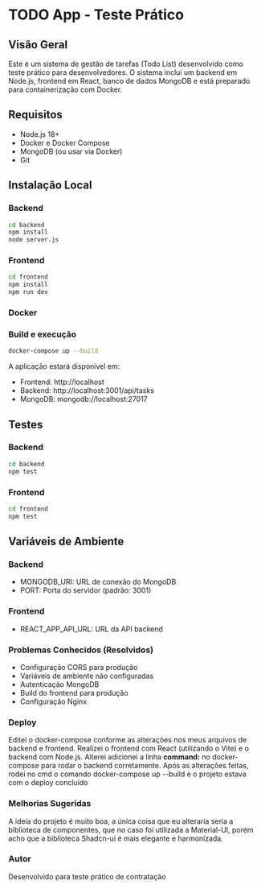 # TODO App - Teste Prático

## Visão Geral

Este é um sistema de gestão de tarefas (Todo List) desenvolvido como teste prático para desenvolvedores. O sistema inclui um backend em Node.js, frontend em React, banco de dados MongoDB e está preparado para containerização com Docker.

## Requisitos

* Node.js 18+
* Docker e Docker Compose
* MongoDB (ou usar via Docker)
* Git

## Instalação Local

### Backend

```bash
cd backend
npm install
node server.js
```
### Frontend
```bash
cd frontend
npm install
npm run dev
```

### Docker
### Build e execução

```bash
docker-compose up --build
```

A aplicação estará disponível em:
 - Frontend: http://localhost
 - Backend: http://localhost:3001/api/tasks
 - MongoDB: mongodb://localhost:27017

 ## Testes 
 ### Backend
 ```bash
 cd backend
 npm test
 ```

 ### Frontend
 ```bash
 cd frontend
 npm test
 ```

 ## Variáveis de Ambiente
### Backend
 - MONGODB_URI: URL de conexão do MongoDB
 - PORT: Porta do servidor (padrão: 3001)

### Frontend
 - REACT_APP_API_URL: URL da API backend

### Problemas Conhecidos (Resolvidos)
 - Configuração CORS para produção
 - Variáveis de ambiente não configuradas
 - Autenticação MongoDB
 - Build do frontend para produção
 - Configuração Nginx

### Deploy
 Editei o docker-compose conforme as alterações nos meus arquivos de backend e frontend. Realizei o frontend com React (utilizando o Vite) e o backend com Node.js. Alterei adicionei a linha **command:** no docker-compose para rodar o backend corretamente. Após as alterações feitas, rodei no cmd o comando docker-compose up --build e o projeto estava com o deploy concluído

### Melhorias Sugeridas
 A ideia do projeto é muito boa, a única coisa que eu alteraria seria a biblioteca de componentes, que no caso foi utilizada a Material-UI, porém acho que a biblioteca Shadcn-ui é mais elegante e harmonizada.

### Autor
Desenvolvido para teste prático de contratação
